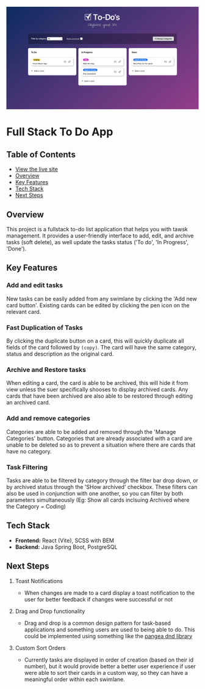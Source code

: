 ![](/docs/to-do-hero.jpg)

# Full Stack To Do App

## Table of Contents

-   [View the live site](https://kats-todo-app.vercel.app/)
-   [Overview](#overview)
-   [Key Features](#key-features)
-   [Tech Stack](#tech-stack)
-   [Next Steps](#next-steps)

## Overview

This project is a fullstack to-do list application that helps you with tawsk management. It provides a user-friendly interface to add, edit, and archive tasks (soft delete), as well update the tasks status ('To do', 'In Progress', 'Done').

## Key Features

### Add and edit tasks

New tasks can be easily added from any swimlane by clicking the 'Add new card button'. Existing cards can be edited by clicking the pen icon on the relevant card.

### Fast Duplication of Tasks

By clicking the duplicate button on a card, this will quickly duplicate all fields of the card followed by `(copy)`. The card will have the same category, status and description as the original card.

### Archive and Restore tasks

When editing a card, the card is able to be archived, this will hide it from view unless the suer specifically shooses to display archived cards. Any cards that have been archived are also able to be restored through editing an archived card.

### Add and remove categories

Categories are able to be added and removed through the 'Manage Categories' button. Categories that are already associated with a card are unable to be deleted so as to prevent a situation where there are cards that have no category.

### Task Filtering

Tasks are able to be filtered by category through the filter bar drop down, or by archived status through the 'SHow archived' checkbox. These filters can also be used in conjunction with one another, so you can filter by both parameters simultaneously (Eg: Show all cards inclsuing Archived where the Category = Coding)

## Tech Stack

-   **Frontend:** React (Vite), SCSS with BEM
-   **Backend:** Java Spring Boot, PostgreSQL

## Next Steps

1. Toast Notifications

    - When changes are made to a card display a toast notification to the user for better feedback if changes were successful or not

2. Drag and Drop functionality

    - Drag and drop is a common design pattern for task-based applications and something users are used to being able to do. This could be implemented using something like the [pangea dnd library](https://github.com/hello-pangea/dnd)

3. Custom Sort Orders
    - Currently tasks are displayed in order of creation (based on their id number), but it would provide better a better user experience if user were able to sort their cards in a custom way, so they can have a meaningful order within each swimlane.
